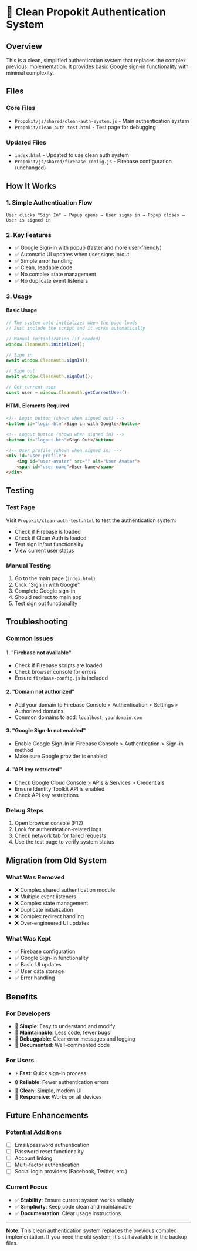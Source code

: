 # 🔐 Clean Propokit Authentication System

## Overview

This is a clean, simplified authentication system that replaces the complex previous implementation. It provides basic Google sign-in functionality with minimal complexity.

## Files

### Core Files
- `Propokit/js/shared/clean-auth-system.js` - Main authentication system
- `Propokit/clean-auth-test.html` - Test page for debugging

### Updated Files
- `index.html` - Updated to use clean auth system
- `Propokit/js/shared/firebase-config.js` - Firebase configuration (unchanged)

## How It Works

### 1. Simple Authentication Flow
```
User clicks "Sign In" → Popup opens → User signs in → Popup closes → User is signed in
```

### 2. Key Features
- ✅ Google Sign-In with popup (faster and more user-friendly)
- ✅ Automatic UI updates when user signs in/out
- ✅ Simple error handling
- ✅ Clean, readable code
- ✅ No complex state management
- ✅ No duplicate event listeners

### 3. Usage

#### Basic Usage
```javascript
// The system auto-initializes when the page loads
// Just include the script and it works automatically

// Manual initialization (if needed)
window.CleanAuth.initialize();

// Sign in
await window.CleanAuth.signIn();

// Sign out
await window.CleanAuth.signOut();

// Get current user
const user = window.CleanAuth.getCurrentUser();
```

#### HTML Elements Required
```html
<!-- Login button (shown when signed out) -->
<button id="login-btn">Sign in with Google</button>

<!-- Logout button (shown when signed in) -->
<button id="logout-btn">Sign Out</button>

<!-- User profile (shown when signed in) -->
<div id="user-profile">
    <img id="user-avatar" src="" alt="User Avatar">
    <span id="user-name">User Name</span>
</div>
```

## Testing

### Test Page
Visit `Propokit/clean-auth-test.html` to test the authentication system:
- Check if Firebase is loaded
- Check if Clean Auth is loaded
- Test sign in/out functionality
- View current user status

### Manual Testing
1. Go to the main page (`index.html`)
2. Click "Sign in with Google"
3. Complete Google sign-in
4. Should redirect to main app
5. Test sign out functionality

## Troubleshooting

### Common Issues

#### 1. "Firebase not available"
- Check if Firebase scripts are loaded
- Check browser console for errors
- Ensure `firebase-config.js` is included

#### 2. "Domain not authorized"
- Add your domain to Firebase Console > Authentication > Settings > Authorized domains
- Common domains to add: `localhost`, `yourdomain.com`

#### 3. "Google Sign-In not enabled"
- Enable Google Sign-In in Firebase Console > Authentication > Sign-in method
- Make sure Google provider is enabled

#### 4. "API key restricted"
- Check Google Cloud Console > APIs & Services > Credentials
- Ensure Identity Toolkit API is enabled
- Check API key restrictions

### Debug Steps
1. Open browser console (F12)
2. Look for authentication-related logs
3. Check network tab for failed requests
4. Use the test page to verify system status

## Migration from Old System

### What Was Removed
- ❌ Complex shared authentication module
- ❌ Multiple event listeners
- ❌ Complex state management
- ❌ Duplicate initialization
- ❌ Complex redirect handling
- ❌ Over-engineered UI updates

### What Was Kept
- ✅ Firebase configuration
- ✅ Google Sign-In functionality
- ✅ Basic UI updates
- ✅ User data storage
- ✅ Error handling

## Benefits

### For Developers
- 🎯 **Simple**: Easy to understand and modify
- 🔧 **Maintainable**: Less code, fewer bugs
- 🐛 **Debuggable**: Clear error messages and logging
- 📖 **Documented**: Well-commented code

### For Users
- ⚡ **Fast**: Quick sign-in process
- 🔒 **Reliable**: Fewer authentication errors
- 🎨 **Clean**: Simple, modern UI
- 📱 **Responsive**: Works on all devices

## Future Enhancements

### Potential Additions
- [ ] Email/password authentication
- [ ] Password reset functionality
- [ ] Account linking
- [ ] Multi-factor authentication
- [ ] Social login providers (Facebook, Twitter, etc.)

### Current Focus
- ✅ **Stability**: Ensure current system works reliably
- ✅ **Simplicity**: Keep code clean and maintainable
- ✅ **Documentation**: Clear usage instructions

---

**Note**: This clean authentication system replaces the previous complex implementation. If you need the old system, it's still available in the backup files.
